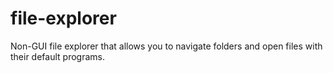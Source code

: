 # file-explorer
Non-GUI file explorer that allows you to navigate folders and open files with their default programs.
